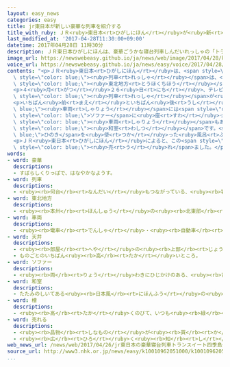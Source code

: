 ```yaml
---
layout: easy_news
categories: easy
title: jr東日本が新しい豪華な列車を紹介する
title_with_ruby: ＪＲ<ruby>東日本<rt>ひがしにほん</rt></ruby>が<ruby>新<rt>あたら</rt></ruby>しい<ruby>豪華<rt>ごうか</rt></ruby>な<ruby>列車<rt>れっしゃ</rt></ruby>を<ruby>紹介<rt>しょうかい</rt></ruby>する
last_modified_at: '2017-04-28T11:30:00+09:00'
datetime: 2017年04月28日 11時30分
description: ＪＲ東日本ひがしにほんは、豪華ごうかな寝台列車しんだいれっしゃの「トランスイート四季島しきしま」を５月がつ１日ついたちから運転うんてんします。
image_url: https://newswebeasy.github.io/ja/news/web/image/2017/04/28/k10010962051000.jpg
voice_url: https://newswebeasy.github.io/ja/news/easy/voice/2017/04/28/k10010962051000.mp3
contents: "<p>ＪＲ<ruby>東日本<rt>ひがしにほん</rt></ruby>は、<span style=\"color: blue;\"><ruby>豪華<rt>ごうか</rt></ruby></span>な<ruby>寝台列車<rt>しんだいれっしゃ</rt></ruby>の「トランスイート<ruby>四季島<rt>しきしま</rt></ruby>」を５<ruby>月<rt>がつ</rt></ruby><ruby>１日<rt>ついたち</rt></ruby>から<ruby>運転<rt>うんてん</rt></ruby>します。この<span\
  \ style=\"color: blue;\"><ruby>列車<rt>れっしゃ</rt></ruby></span>は、<ruby>東京<rt>とうきょう</rt></ruby>の<ruby>上野駅<rt>うえのえき</rt></ruby>を<ruby>出発<rt>しゅっぱつ</rt></ruby>して、<span\
  \ style=\"color: blue;\"><ruby>東北地方<rt>とうほくちほう</rt></ruby></span>や<ruby>北海道<rt>ほっかいどう</rt></ruby>などを<ruby>回<rt>まわ</rt></ruby>ります。ベッドがある<ruby>部屋<rt>へや</rt></ruby>やレストランなどがあって、ホテルのように<ruby>泊<rt>と</rt></ruby>まりながら<ruby>旅行<rt>りょこう</rt></ruby>ができます。</p>\n\
  <p>４<ruby>月<rt>がつ</rt></ruby>２６<ruby>日<rt>にち</rt></ruby>、テレビや<ruby>新聞<rt>しんぶん</rt></ruby>などに<ruby>紹介<rt>しょうかい</rt></ruby>するため、この<span\
  \ style=\"color: blue;\"><ruby>列車<rt>れっしゃ</rt></ruby></span>が<ruby>上野駅<rt>うえのえき</rt></ruby>と<ruby>宇都宮駅<rt>うつのみやえき</rt></ruby>の<ruby>間<rt>あいだ</rt></ruby>を<ruby>走<rt>はし</rt></ruby>りました。</p>\n\
  <p>いちばん<ruby>前<rt>まえ</rt></ruby>といちばん<ruby>後<rt>うし</rt></ruby>ろの<span style=\"color:\
  \ blue;\"><ruby>車両<rt>しゃりょう</rt></ruby></span>には<span style=\"color: blue;\"><ruby>天井<rt>てんじょう</rt></ruby></span>まで<ruby>大<rt>おお</rt></ruby>きな<ruby>窓<rt>まど</rt></ruby>があって、<span\
  \ style=\"color: blue;\">ソファー</span>に<ruby>座<rt>すわ</rt></ruby>って<ruby>周<rt>まわ</rt></ruby>りの<ruby>景色<rt>けしき</rt></ruby>を<ruby>見<rt>み</rt></ruby>ることができます。ピアノを<ruby>聞<rt>き</rt></ruby>きながらお<ruby>酒<rt>さけ</rt></ruby>を<ruby>飲<rt>の</rt></ruby>むことができる<span\
  \ style=\"color: blue;\"><ruby>車両<rt>しゃりょう</rt></ruby></span>もあります。いちばん<ruby>値段<rt>ねだん</rt></ruby>が<ruby>高<rt>たか</rt></ruby>い<ruby>部屋<rt>へや</rt></ruby>は２<ruby>階<rt>かい</rt></ruby><ruby>建<rt>だ</rt></ruby>てで、１<ruby>階<rt>かい</rt></ruby>にベッドがあって、２<ruby>階<rt>かい</rt></ruby>は<span\
  \ style=\"color: blue;\"><ruby>和室<rt>わしつ</rt></ruby></span>です。<span style=\"color:\
  \ blue;\">ひのき</span>を<ruby>使<rt>つか</rt></ruby>った<ruby>風呂<rt>ふろ</rt></ruby>もあります。</p>\n\
  <p>ＪＲ<ruby>東日本<rt>ひがしにほん</rt></ruby>によると、この<span style=\"color: blue;\"><ruby>列車<rt>れっしゃ</rt></ruby></span>の<ruby>切符<rt>きっぷ</rt></ruby>は３２<ruby>万<rt>まん</rt></ruby><ruby>円<rt>えん</rt></ruby>〜１１５<ruby>万<rt>まん</rt></ruby><ruby>円<rt>えん</rt></ruby>で<ruby>高<rt>たか</rt></ruby>いですが、<ruby>来年<rt>らいねん</rt></ruby>３<ruby>月<rt>がつ</rt></ruby>まで<ruby>全部<rt>ぜんぶ</rt></ruby><span\
  \ style=\"color: blue;\"><ruby>売<rt>う</rt></ruby>れ</span>ました。</p>\n<p></p>\n<p></p>"
words:
- word: 豪華
  descriptions:
  - すばらしくりっぱで、はなやかなようす。
- word: 列車
  descriptions:
  - <ruby><rb>何台</rb><rt>なんだい</rt></ruby>もつながっている、<ruby><rb>客車</rb><rt>きゃくしゃ</rt></ruby>や<ruby><rb>貨車</rb><rt>かしゃ</rt></ruby>。
- word: 東北地方
  descriptions:
  - <ruby><rb>本州</rb><rt>ほんしゅう</rt></ruby>の<ruby><rb>北東部</rb><rt>ほくとうぶ</rt></ruby>にあたる<ruby><rb>地方</rb><rt>ちほう</rt></ruby>。<ruby><rb>青森</rb><rt>あおもり</rt></ruby>・<ruby><rb>秋田</rb><rt>あきた</rt></ruby>・<ruby><rb>岩手</rb><rt>いわて</rt></ruby>・<ruby><rb>宮城</rb><rt>みやぎ</rt></ruby>・<ruby><rb>山形</rb><rt>やまがた</rt></ruby>・<ruby><rb>福島</rb><rt>ふくしま</rt></ruby>の<ruby><rb>六県</rb><rt>ろっけん</rt></ruby>がある。
- word: 車両
  descriptions:
  - <ruby><rb>電車</rb><rt>でんしゃ</rt></ruby>・<ruby><rb>自動車</rb><rt>じどうしゃ</rt></ruby>などのこと。また、その<ruby><rb>一台</rb><rt>いちだい</rt></ruby><ruby><rb>一台</rb><rt>いちだい</rt></ruby>。
- word: 天井
  descriptions:
  - <ruby><rb>部屋</rb><rt>へや</rt></ruby>の<ruby><rb>上部</rb><rt>じょうぶ</rt></ruby>に<ruby><rb>板</rb><rt>いた</rt></ruby>を<ruby><rb>張</rb><rt>は</rt></ruby>ったもの。また、その<ruby><rb>部分</rb><rt>ぶぶん</rt></ruby>。
  - ものごとのいちばん<ruby><rb>高</rb><rt>たか</rt></ruby>いところ。
- word: ソファー
  descriptions:
  - <ruby><rb>両</rb><rt>りょう</rt></ruby>わきにひじかけのある、<ruby><rb>背</rb><rt>せ</rt></ruby>もたれのついた<ruby><rb>長</rb><rt>なが</rt></ruby>いす。
- word: 和室
  descriptions:
  - たたみのしいてある<ruby><rb>日本風</rb><rt>にほんふう</rt></ruby>の<ruby><rb>部屋</rb><rt>へや</rt></ruby>。<ruby><rb>日本間</rb><rt>にほんま</rt></ruby>。
- word: 檜
  descriptions:
  - <ruby><rb>高</rb><rt>たか</rt></ruby>くのびて、いつも<ruby><rb>緑</rb><rt>みどり</rt></ruby>の<ruby><rb>葉</rb><rt>は</rt></ruby>のある<ruby><rb>木</rb><rt>き</rt></ruby>。<ruby><rb>材木</rb><rt>ざいもく</rt></ruby>は、つやがあって<ruby><rb>水</rb><rt>みず</rt></ruby>にも<ruby><rb>強</rb><rt>つよ</rt></ruby>いので、いちばん<ruby><rb>上等</rb><rt>じょうとう</rt></ruby>とされる。
- word: 売れる
  descriptions:
  - <ruby><rb>品物</rb><rt>しなもの</rt></ruby>が<ruby><rb>買</rb><rt>か</rt></ruby>われる。
  - <ruby><rb>広</rb><rt>ひろ</rt></ruby>く<ruby><rb>知</rb><rt>し</rt></ruby>られる。
web_news_url: /news/web/2017/04/26/jr東日本の豪華寝台列車トランスイート四季島公開/
source_url: http://www3.nhk.or.jp/news/easy/k10010962051000/k10010962051000.html
...
```

